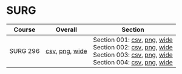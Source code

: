 # SURG

| Course | Overall | Section |
| ------ | ------- | ------- |
| SURG 296 | [csv](https://github.com/UCSD-Historical-Enrollment-Data/2025Fall/blob/main/overall/SURG%20296.csv), [png](https://raw.githubusercontent.com/UCSD-Historical-Enrollment-Data/2025Fall/main/plot_overall/SURG%20296.png), [wide](https://raw.githubusercontent.com/UCSD-Historical-Enrollment-Data/2025Fall/main/plot_overall_wide/SURG%20296.png) | Section 001: [csv](https://github.com/UCSD-Historical-Enrollment-Data/2025Fall/blob/main/section/SURG%20296_001.csv), [png](https://raw.githubusercontent.com/UCSD-Historical-Enrollment-Data/2025Fall/main/plot_section/SURG%20296_001.png), [wide](https://raw.githubusercontent.com/UCSD-Historical-Enrollment-Data/2025Fall/main/plot_section_wide/SURG%20296_001.png)<br>Section 002: [csv](https://github.com/UCSD-Historical-Enrollment-Data/2025Fall/blob/main/section/SURG%20296_002.csv), [png](https://raw.githubusercontent.com/UCSD-Historical-Enrollment-Data/2025Fall/main/plot_section/SURG%20296_002.png), [wide](https://raw.githubusercontent.com/UCSD-Historical-Enrollment-Data/2025Fall/main/plot_section_wide/SURG%20296_002.png)<br>Section 003: [csv](https://github.com/UCSD-Historical-Enrollment-Data/2025Fall/blob/main/section/SURG%20296_003.csv), [png](https://raw.githubusercontent.com/UCSD-Historical-Enrollment-Data/2025Fall/main/plot_section/SURG%20296_003.png), [wide](https://raw.githubusercontent.com/UCSD-Historical-Enrollment-Data/2025Fall/main/plot_section_wide/SURG%20296_003.png)<br>Section 004: [csv](https://github.com/UCSD-Historical-Enrollment-Data/2025Fall/blob/main/section/SURG%20296_004.csv), [png](https://raw.githubusercontent.com/UCSD-Historical-Enrollment-Data/2025Fall/main/plot_section/SURG%20296_004.png), [wide](https://raw.githubusercontent.com/UCSD-Historical-Enrollment-Data/2025Fall/main/plot_section_wide/SURG%20296_004.png) |
